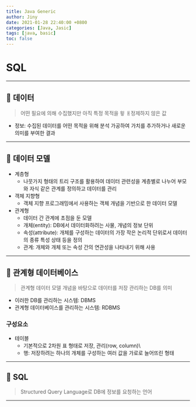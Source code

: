 ```yaml
---
title: Java Generic
author: Jiny
date: 2021-01-28 22:40:00 +0800
categories: [Java, Jasic]
tags: [java, basic]
toc: false
---
```


# SQL
___

## 🔘 데이터

> 어떤 필요에 의해 수집했지만 아직 특정 목적을 윟 ㅐ정제하지 않은 값

- 정보: 수집된 데이터를 어떤 목적을 위해 분석 가공하여 가치를 추가하거나 새로운 의미를 부여한 결과

___

## 🔘 데이터 모델

- 계층형 
  - 나뭇가지 형태의 트리 구조를 활용하여 데이터 관련성을 계층별로 나누어 부모와 자식 같은 관계를 정의하고 데이터를 관리
- 객체 지향형 
  - 객체 지향 프로그래밍에서 사용하는 객체 개념을 기반으로 한 데이터 모델
- 관계형
  - 데이터 간 관계에 초점을 둔 모델
  - 개체(entity): DB에서 데이터화하려는 사물, 개념의 정보 단위
  - 속성(attribute): 개체를 구성하는 데이터의 가장 작은 논리적 단위로서 데이터의 종류 특성 상태 등을 정의
  - 관계: 개체와 개체 또는 속성 간의 연관성을 나타내기 위해 사용

___

## 🔘 관계형 데이터베이스

> 관계형 데이터 모델 개념을 바탕으로 데이터를 저장 관리하는 DB를 의미

- 이러한 DB를 관리하는 시스템: DBMS
- 관계형 데이터베이스를 관리하는 시스템: RDBMS

### 구성요소

-  테이블
   - 기본적으로 2차원 표 형태로 저장, 관리(row, column)\
   - 행: 저장하려는 하나의 개체를 구성하는 여러 값을 가로로 늘어뜨린 형태

___


## 🔘 SQL

> Structured Query Language로 DB에 정보를 요청하는 언어

___